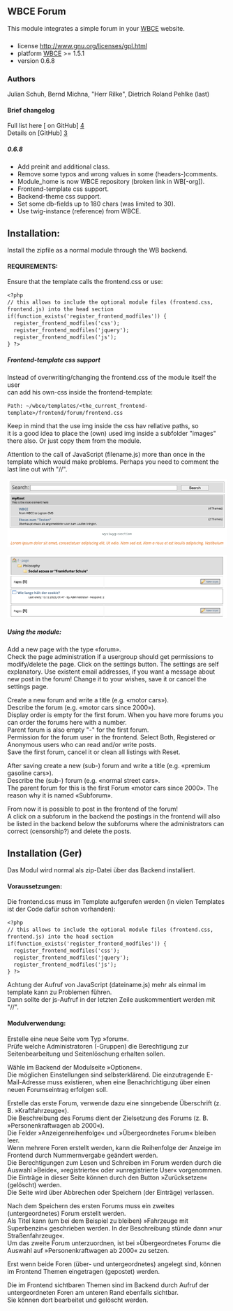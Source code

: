 
## WBCE Forum
This module integrates a simple forum in your [WBCE][2] website.

###
- license	http://www.gnu.org/licenses/gpl.html
- platform	[WBCE][2] >= 1.5.1
- version	0.6.8

### Authors
Julian Schuh, Bernd Michna, "Herr Rilke", Dietrich Roland Pehlke (last) 

#### Brief changelog
Full list here [ on GitHub] [4]  
Details on [GitHub] [3]

##### 0.6.8
- Add preinit and additional class.
- Remove some typos and wrong values in some (headers-)comments.
- Module_home is now WBCE repository (broken link in WB[-org]).
- Frontend-template css support.
- Backend-theme css support.
- Set some db-fields up to 180 chars (was limited to 30).
- Use twig-instance (reference) from WBCE.


## Installation:
Install the zipfile as a normal module through the WB backend.

#### REQUIREMENTS:
Ensure that the template calls the frontend.css or use:
```code
<?php
// this allows to include the optional module files (frontend.css, frontend.js) into the head section
if(function_exists('register_frontend_modfiles')) {
  register_frontend_modfiles('css');
  register_frontend_modfiles('jquery');
  register_frontend_modfiles('js');
} ?>
```
##### Frontend-template css support
Instead of overwriting/changing the frontend.css of the module itself the user  
can add his own-css inside the frontend-template:
```code
Path: ~/wbce/templates/<the_current_frontend-template>/frontend/forum/frontend.css
```
Keep in mind that the use img inside the css hav rellative paths, so  
it is a good idea to place the (own) used img inside a subfolder "images" there also.
Or just copy them from the module.

Attention to the call of JavaScript (filename.js) more than once in the template which would make problems. Perhaps you need to comment the last line out with "//".

![forum frontend](./doc/forum_frontend_0.png)

![forum frontend 2](./doc/forum_frontend_1.png)

##### Using the module:
Add a new page with the type «forum».  
Check the page administration if a usergroup should get permissions to modify/delete the page.
Click on the settings button. The settings are self explanatory. Use existent email addresses, if you want a message about new post in the forum! Change it to your wishes, save it or cancel the settings page.

Create a new forum and write a title (e.g. «motor cars»).  
Describe the forum (e.g. «motor cars since 2000»).  
Display order is empty for the first forum. When you have more forums you can order the forums here with a number.  
Parent forum is also empty "-" for the first forum.  
Permission for the forum user in the frontend. Select Both, Registered or Anonymous users who can read and/or write posts.  
Save the first forum, cancel it or clean all listings with Reset.  

After saving create a new (sub-) forum and write a title (e.g. «premium gasoline cars»).  
Describe the (sub-) forum (e.g. «normal street cars».  
The parent forum for this is the first Forum «motor cars since 2000». The reason why it is named «Subforum».

From now it is possible to post in the frontend of the forum!  
A click on a subforum in the backend the postings in the frontend will also be listed in the backend below the subforums where the administrators can correct (censorship?) and delete the posts.  

## Installation (Ger)
Das Modul wird normal als zip-Datei über das Backend installiert.  

#### Voraussetzungen:
Die frontend.css muss im Template aufgerufen werden (in vielen Templates ist der Code dafür schon vorhanden):  
```code
<?php
// this allows to include the optional module files (frontend.css, frontend.js) into the head section
if(function_exists('register_frontend_modfiles')) {
  register_frontend_modfiles('css');
  register_frontend_modfiles('jquery');
  register_frontend_modfiles('js');
} ?>

```

Achtung der Aufruf von JavaScript (dateiname.js) mehr als einmal im template kann zu Problemen führen.  
Dann sollte der js-Aufruf in der letzten Zeile auskommentiert werden mit "//".

#### Modulverwendung:
Erstelle eine neue Seite vom Typ »forum«.  
Prüfe welche Administratoren (-Gruppen) die Berechtigung zur Seitenbearbeitung und Seitenlöschung erhalten sollen.

Wähle im Backend der Modulseite »Optionen«.  
Die möglichen Einstellungen sind selbsterklärend. Die einzutragende E-Mail-Adresse muss existieren, when eine Benachrichtigung über einen neuen Forumseintrag erfolgen soll. 

Erstelle das erste Forum, verwende dazu eine sinngebende Überschrift (z. B. »Kraftfahrzeuge«).  
Die Beschreibung des Forums dient der Zielsetzung des Forums (z. B. »Personenkraftwagen ab 2000«).  
Die Felder »Anzeigenreihenfolge« und »Übergeordnetes Forum« bleiben leer.  
Wenn mehrere Foren erstellt werden, kann die Reihenfolge der Anzeige im Frontend durch Nummernvergabe geändert werden.  
Die Berechtigungen zum Lesen und Schreiben im Forum werden durch die Auswahl »Beide«, »registrierte« oder »unregistrierte User« vorgenommen.  
Die Einträge in dieser Seite können durch den Button »Zurücksetzen« (gelöscht) werden.  
Die Seite wird über Abbrechen oder Speichern (der Einträge) verlassen.

Nach dem Speichern des ersten Forums muss ein zweites (untergeordnetes) Forum erstellt werden.  
Als Titel kann (um bei dem Beispiel zu bleiben) »Fahrzeuge mit Superbenzin« geschrieben werden. In der Beschreibung stünde dann »nur Straßenfahrzeuge«.  
Um das zweite Forum unterzuordnen, ist bei »Übergeordnetes Forum« die Auswahl auf »Personenkraftwagen ab 2000« zu setzen.

Erst wenn beide Foren (über- und untergeordnetes) angelegt sind, können im Frontend Themen eingetragen (gepostet) werden. 

Die im Frontend sichtbaren Themen sind im Backend durch Aufruf der untergeordneten Foren am unteren Rand ebenfalls sichtbar.  
Sie können dort bearbeitet und gelöscht werden.

[1]: http://websitebaker.org/ 	"WebsiteBaker"
[2]: http://www.wbce.org/	"WBCE"
[3]: https://github.com/AMASP-workbanch/wb-forum/commits/ "Commits"
[4]: https://github.com/AMASP-workbench/wb-forum/blob/master/CHANGELOG.md "Change-log"
 